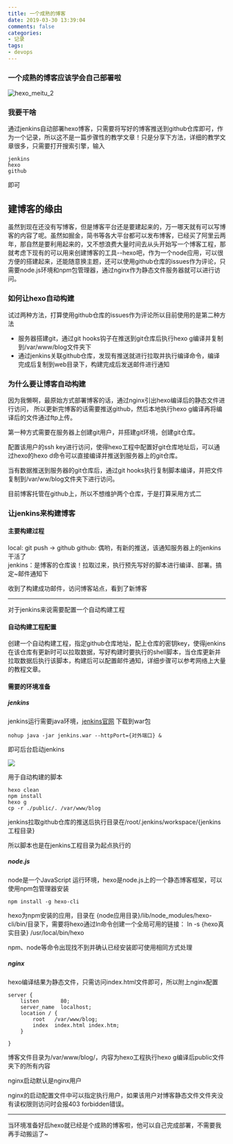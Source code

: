 ```yaml
---
title: 一个成熟的博客
date: 2019-03-30 13:39:04
comments: false
categories: 
- 记录
tags: 
- devops
---
```


### 一个成熟的博客应该学会自己部署啦



![hexo_meitu_2](/images/imageForPost/一个成熟的博客/hexo_meitu_2.jpg)

### 我要干啥  

通过jenkins自动部署hexo博客，只需要将写好的博客推送到github仓库即可，作为一个记录，所以这不是一篇步骤性的教学文章！只是分享下方法，详细的教学文章很多，只需要打开搜索引擎，输入  

```shell
jenkins 
hexo
github
```

即可

## 建博客的缘由

虽然到现在还没有写博客，但是博客平台还是要建起来的，万一哪天就有可以写博客的内容了呢。虽然如掘金，简书等各大平台都可以发布博客，已经买了阿里云两年，那自然是要利用起来的，又不想浪费大量时间去从头开始写一个博客工程，那就考虑下现有的可以用来创建博客的工具--hexo吧，作为一个node应用，可以很方便的搭建起来，还能随意换主题，还可以使用github仓库的issues作为评论，只需要node.js环境和npm包管理器，通过nginx作为静态文件服务器就可以进行访问。

### 如何让hexo自动构建  

试过两种方法，打算使用github仓库的issues作为评论所以目前使用的是第二种方法  

- 服务器搭建git，通过git hooks钩子在推送到git仓库后执行hexo g编译并复制到/var/www/blog文件夹下  
- 通过jenkins关联github仓库，发现有推送就进行拉取并执行编译命令，编译完成后复制到web目录下，构建完成后发送邮件进行通知

### 为什么要让博客自动构建  

因为我懒啊，最原始方式部署博客的话，通过nginx引出hexo编译后的静态文件进行访问， 所以更新完博客的话需要推送github，然后本地执行hexo g编译再将编译后的文件通过ftp上传。

第一种方式需要在服务器上创建git用户，并搭建git环境，创建git仓库。

配置该用户的ssh key进行访问，使得hexo工程中配置好git仓库地址后，可以通过hexo的hexo d命令可以直接编译并推送到服务器上的git仓库。

当有数据推送到服务器的git仓库后，通过git hooks执行复制脚本编译，并把文件复制到/var/ww/blog文件夹下进行访问。

目前博客托管在github上，所以不想维护两个仓库，于是打算采用方式二

### 让jenkins来构建博客  

#### 主要构建过程  

local: git push -> github 
github: 偶哟，有新的推送，该通知服务器上的jenkins干活了  
jenkins：是博客的仓库诶！拉取过来，执行预先写好的脚本进行编译、部署。搞定~邮件通知下

收到了构建成功邮件，访问博客站点，看到了新博客

------

对于jenkins来说需要配置一个自动构建工程

#### 自动构建工程配置  

创建一个自动构建工程，指定github仓库地址，配上仓库的密钥key，使得jenkins在该仓库有更新时可以拉取数据，写好构建时要执行的shell脚本，当仓库更新并拉取数据后执行该脚本，构建后可以配置邮件通知，详细步骤可以参考网络上大量的教程文章。  

#### 需要的环境准备   

##### jenkins  

jenkins运行需要java环境，[jenkins官网](https://jenkins.io/) 下载到war包

```shell
nohup java -jar jenkins.war --httpPort={对外端口} & 
```

 即可后台启动jenkins  

![](/images/imageForPost/一个成熟的博客/jenkins.png)

用于自动构建的脚本  

```shell
hexo clean
npm install
hexo g
cp -r ./public/. /var/www/blog
```

jenkins拉取github仓库的推送后执行目录在/root/.jenkins/workspace/{jenkins工程目录}  

所以脚本也是在jenkins工程目录为起点执行的

##### node.js

node是一个JavaScript 运行环境，hexo是node.js上的一个静态博客框架，可以使用npm包管理器安装  

```shell
npm install -g hexo-cli
```

hexo为npm安装的应用，目录在  {node应用目录}/lib/node_modules/hexo-cli/bin/目录下，需要将hexo通过ln命令创建一个全局可用的链接： ln -s {hexo真实目录} /usr/local/bin/hexo   

npm、node等命令出现找不到并确认已经安装即可使用相同方式处理      

##### nginx  

hexo编译结果为静态文件，只需访问index.html文件即可，所以附上nginx配置  

```
server {
    listen       80;
    server_name  localhost;
    location / {
        root   /var/www/blog;
        index  index.html index.htm;
    }

}

```

博客文件目录为/var/www/blog/，内容为hexo工程执行hexo g编译后public文件夹下的所有内容

nginx启动默认是nginx用户

nginx的启动配置文件中可以指定执行用户，如果该用户对博客静态文件文件夹没有读权限则访问时会报403 forbidden错误。

------

当环境准备好后hexo就已经是个成熟的博客啦，他可以自己完成部署，不需要我再手动搬运了~



